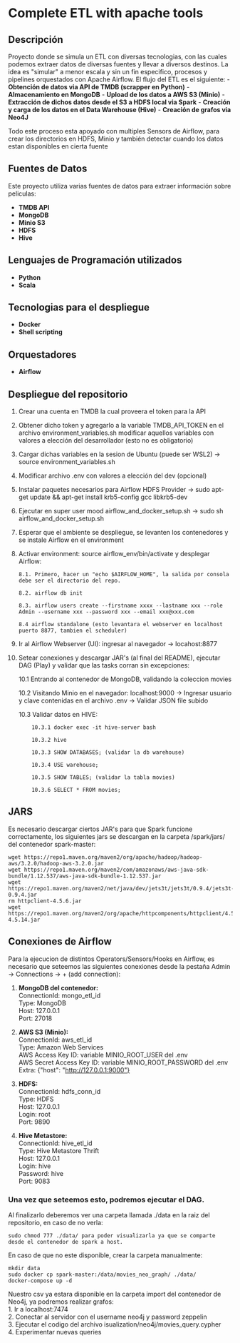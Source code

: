 # Complete ETL with apache tools

## Descripción
Proyecto donde se simula un ETL con diversas tecnologias, con las cuales podemos extraer datos de diversas fuentes y llevar a diversos destinos.
La idea es "simular" a menor escala y sin un fin especifico, procesos y pipelines orquestados con Apache Airflow. 
El flujo del ETL es el siguiente:
    - **Obtención de datos via API de TMDB (scrapper en Python)**
    - **Almacenamiento en MongoDB**
    - **Upload de los datos a AWS S3 (Minio)**
    - **Extracción de dichos datos desde el S3 a HDFS local via Spark**
    - **Creación y carga de los datos en el Data Warehouse (Hive)**
    - **Creación de grafos via Neo4J**
    
Todo este proceso esta apoyado con multiples Sensors de Airflow, para crear los directorios en HDFS, Minio y también detectar cuando
los datos estan disponibles en cierta fuente

## Fuentes de Datos
Este proyecto utiliza varias fuentes de datos para extraer información sobre peliculas:

- **TMDB API**
- **MongoDB**
- **Minio S3**
- **HDFS**
- **Hive**

## Lenguajes de Programación utilizados
- **Python**
- **Scala**

## Tecnologias para el despliegue
- **Docker**
- **Shell scripting**

## Orquestadores
- **Airflow**


## Despliegue del repositorio ##
1. Crear una cuenta en TMDB la cual proveera el token para la API
2. Obtener dicho token y agregarlo a la variable TMDB_API_TOKEN en el archivo environment_variables.sh
    modificar aquellos variables con valores a elección del desarrollador (esto no es obligatorio)
3. Cargar dichas variables en la sesion de Ubuntu (puede ser WSL2) -> source environment_variables.sh
4. Modificar archivo .env con valores a elección del dev (opcional)
5. Instalar paquetes necesarios para Airflow HDFS Provider -> sudo apt-get update && apt-get install krb5-config gcc libkrb5-dev
6. Ejecutar en super user mood airflow_and_docker_setup.sh -> sudo sh airflow_and_docker_setup.sh
7. Esperar que el ambiente se despliegue, se levanten los contenedores y se instale Airflow en el environment
8. Activar environment: source airflow_env/bin/activate y desplegar Airflow:

       8.1. Primero, hacer un "echo $AIRFLOW_HOME", la salida por consola debe ser el directorio del repo.

       8.2. airflow db init

       8.3. airflow users create --firstname xxxx --lastname xxx --role Admin --username xxx --password xxx --email xxx@xxx.com

       8.4 airflow standalone (esto levantara el webserver en localhost puerto 8877, tambien el scheduler) 

9.  Ir al Airflow Webserver (UI): ingresar al navegador -> locahost:8877
10. Setear conexiones y descargar JAR's (al final del README), ejecutar DAG (Play) y validar que las tasks corran sin excepciones:
    
    10.1 Entrando al contenedor de MongoDB, validando la coleccion movies

    10.2 Visitando Minio en el navegador: localhost:9000 -> Ingresar usuario y clave contenidas en el archivo .env -> Validar JSON file subido
    
    10.3 Validar datos en HIVE:

            10.3.1 docker exec -it hive-server bash

            10.3.2 hive

            10.3.3 SHOW DATABASES; (validar la db warehouse)

            10.3.4 USE warehouse;

            10.3.5 SHOW TABLES; (validar la tabla movies)

            10.3.6 SELECT * FROM movies;


## JARS ###
Es necesario descargar ciertos JAR's para que Spark funcione correctamente, los siguientes jars se descargan en la carpeta
/spark/jars/ del contenedor spark-master:

    wget https://repo1.maven.org/maven2/org/apache/hadoop/hadoop-aws/3.2.0/hadoop-aws-3.2.0.jar
    wget https://repo1.maven.org/maven2/com/amazonaws/aws-java-sdk-bundle/1.12.537/aws-java-sdk-bundle-1.12.537.jar
    wget https://repo1.maven.org/maven2/net/java/dev/jets3t/jets3t/0.9.4/jets3t-0.9.4.jar
    rm httpclient-4.5.6.jar
    wget https://repo1.maven.org/maven2/org/apache/httpcomponents/httpclient/4.5.14/httpclient-4.5.14.jar

## Conexiones de Airflow ###
Para la ejecucion de distintos Operators/Sensors/Hooks en Airflow, es necesario que seteemos las siguientes conexiones
desde la pestaña Admin -> Connections -> + (add connection):

1. **MongoDB del contenedor:**<br>
        ConnectionId: mongo_etl_id<br>
        Type: MongoDB<br>
        Host: 127.0.0.1<br>
        Port: 27018

2. **AWS S3 (Minio):**<br>
        ConnectionId: aws_etl_id<br>
        Type: Amazon Web Services<br>
        AWS Access Key ID: variable MINIO_ROOT_USER del .env<br>
        AWS Secret Access Key ID: variable MINIO_ROOT_PASSWORD del .env<br>
        Extra: {"host": "http://127.0.0.1:9000"}

3. **HDFS:**<br>
        ConnectionId: hdfs_conn_id<br>
        Type: HDFS<br>
        Host: 127.0.0.1<br>
        Login: root<br>
        Port: 9890

4. **Hive Metastore:**<br>
        ConnectionId: hive_etl_id<br>
        Type: Hive Metastore Thrift<br>
        Host: 127.0.0.1<br>
        Login: hive<br>
        Password: hive<br>
        Port: 9083

### Una vez que seteemos esto, podremos ejecutar el DAG. ###
Al finalizarlo deberemos ver una carpeta llamada ./data en la raiz del repositorio, en caso de no verla:
    
    sudo chmod 777 ./data/ para poder visualizarla ya que se comparte desde el contenedor de spark a host.

En caso de que no este disponible, crear la carpeta manualmente:

    mkdir data
    sudo docker cp spark-master:/data/movies_neo_graph/ ./data/
    docker-compose up -d

Nuestro csv ya estara disponible en la carpeta import del contenedor de Neo4j, ya podremos realizar grafos:<br>
    1. Ir a localhost:7474<br>
    2. Conectar al servidor con el username neo4j y password zeppelin<br>
    3. Ejecutar el codigo del archivo isualization/neo4j/movies_query.cypher<br>
    4. Experimentar nuevas queries
